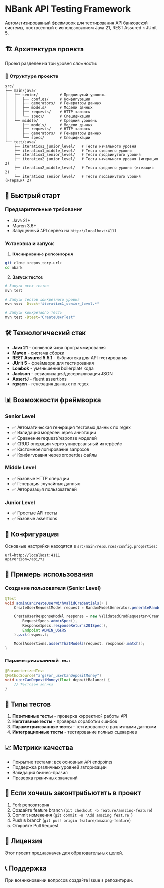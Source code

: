 # NBank API Testing Framework

Автоматизированный фреймворк для тестирования API банковской системы, построенный с использованием Java 21, REST Assured и JUnit 5.

## 🏗️ Архитектура проекта

Проект разделен на три уровня сложности:

### 📁 Структура проекта

```
src/
├── main/java/
│   ├── senior/          # Продвинутый уровень
│   │   ├── configs/     # Конфигурации
│   │   ├── generators/  # Генераторы данных
│   │   ├── models/      # Модели данных
│   │   ├── requests/    # HTTP запросы
│   │   └── specs/       # Спецификации
│   └── middle/          # Средний уровень
│       ├── models/      # Модели данных
│       ├── requests/    # HTTP запросы
│       ├── generators/  # Генераторы данных
│       └── specs/       # Спецификации
└── test/java/
    ├── iteration1_junior_level/   # Тесты начального уровня
    ├── iteration1_middle_level/   # Тесты среднего уровня
    ├── iteration1_senior_level/   # Тесты продвинутого уровня
    ├── iteration2_junior_level/   # Тесты начального уровня (итерация 2)
    ├── iteration2_middle_level/   # Тесты среднего уровня (итерация 2)
    └── iteration2_senior_level/   # Тесты продвинутого уровня (итерация 2)
```

## 🚀 Быстрый старт

### Предварительные требования

- Java 21+
- Maven 3.6+
- Запущенный API сервер на `http://localhost:4111`

### Установка и запуск

1. **Клонирование репозитория**

```bash
git clone <repository-url>
cd nbank
```

2. **Запуск тестов**

```bash
# Запуск всех тестов
mvn test

# Запуск тестов конкретного уровня
mvn test -Dtest="iteration1_senior_level.*"

# Запуск конкретного теста
mvn test -Dtest="CreateUserTest"
```

## 🛠️ Технологический стек

- **Java 21** - основной язык программирования
- **Maven** - система сборки
- **REST Assured 5.5.1** - библиотека для API тестирования
- **JUnit 5** - фреймворк для тестирования
- **Lombok** - уменьшение boilerplate кода
- **Jackson** - сериализация/десериализация JSON
- **AssertJ** - fluent assertions
- **rgxgen** - генерация данных по regex

## 📊 Возможности фреймворка

### Senior Level

- ✅ Автоматическая генерация тестовых данных по regex
- ✅ Валидация моделей через аннотации
- ✅ Сравнение request/response моделей
- ✅ CRUD операции через универсальный интерфейс
- ✅ Кастомное логирование запросов
- ✅ Конфигурация через properties файлы

### Middle Level

- ✅ Базовые HTTP операции
- ✅ Генерация случайных данных
- ✅ Авторизация пользователей

### Junior Level

- ✅ Простые API тесты
- ✅ Базовые assertions

## 🔧 Конфигурация

Основные настройки находятся в `src/main/resources/config.properties`:

```properties
url=http://localhost:4111
apiVersion=/api/v1
```

## 📝 Примеры использования

### Создание пользователя (Senior Level)

```java
@Test
void adminCanCreateUserWithValidCredentials() {
    CreateUserRequestModel request = RandomModelGenerator.generateRandomModel(CreateUserRequestModel.class);

    CreateUserResponseModel response = new ValidatedCrudRequester<CreateUserResponseModel>(
        RequestSpecs.adminSpec(),
        ResponseSpecs.responseReturns201Spec(),
        Endpoint.ADMIN_USERS
    ).post(request);

    ModelAssertions.assertThatModels(request, response).match();
}
```

### Параметризованный тест

```java
@ParameterizedTest
@MethodSource("argsFor_userCanDepositMoney")
void userCanDepositMoney(Float depositBalance) {
    // Тестовая логика
}
```

## 🧪 Типы тестов

1. **Позитивные тесты** - проверка корректной работы API
2. **Негативные тесты** - проверка обработки ошибок
3. **Параметризованные тесты** - тестирование с различными данными
4. **Интеграционные тесты** - тестирование полных сценариев

## 📈 Метрики качества

- Покрытие тестами: все основные API endpoints
- Поддержка различных уровней авторизации
- Валидация бизнес-правил
- Проверка граничных значений

## 🤝 Если хочешь законтрибьютить в проект

1. Fork репозитория
2. Создайте feature branch (`git checkout -b feature/amazing-feature`)
3. Commit изменения (`git commit -m 'Add amazing feature'`)
4. Push в branch (`git push origin feature/amazing-feature`)
5. Откройте Pull Request

## 📄 Лицензия

Этот проект предназначен для образовательных целей.

## 📞 Поддержка

При возникновении вопросов создайте Issue в репозитории.
